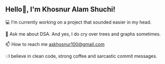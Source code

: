 ## Hello👋, I'm Khosnur Alam Shuchi!


💻 I’m currently working on a project that sounded easier in my head.

💬 Ask me about DSA. And yes, I do cry over trees and graphs sometimes.

📫 How to reach me askhosnur100@gmail.com

💡I believe in clean code, strong coffee and sarcastic commit messages.

